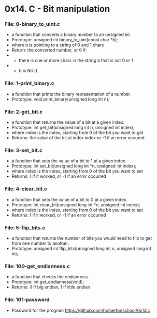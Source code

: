 # 0x14. C - Bit manipulation

### File: 0-binary_to_uint.c

* a function that converts a binary number to an unsigned int.
* Prototype: unsigned int binary_to_uint(const char *b);
* where b is pointing to a string of 0 and 1 chars
* Return: the converted number, or 0 if:
* - there is one or more chars in the string b that is not 0 or 1
* - b is NULL

### File: 1-print_binary.c

* a function that prints the binary representation of a number.
* Prototype: void print_binary(unsigned long int n);

### File: 2-get_bit.c

* a function that returns the value of a bit at a given index.
* Prototype: int get_bit(unsigned long int n, unsigned int index);
* where index is the index, starting from 0 of the bit you want to get
* Returns: the value of the bit at index index or -1 if an error occured

### File: 3-set_bit.c
* a function that sets the value of a bit to 1 at a given index.
* Prototype: int set_bit(unsigned long int *n, unsigned int index);
* where index is the index, starting from 0 of the bit you want to set
* Returns: 1 if it worked, or -1 if an error occurred

### File: 4-clear_bit.c

* a function that sets the value of a bit to 0 at a given index.
* Prototype: int clear_bit(unsigned long int *n, unsigned int index);
* where index is the index, starting from 0 of the bit you want to set
* Returns: 1 if it worked, or -1 if an error occurred

### File: 5-flip_bits.c

* a function that returns the number of bits you would need to flip to get from one number to another.
* Prototype: unsigned int flip_bits(unsigned long int n, unsigned long int m);

### File: 100-get_endianness.c

* a function that checks the endianness.
* Prototype: int get_endianness(void);
* Returns: 0 if big endian, 1 if little endian

### File: 101-password

* Password for the program https://github.com/holbertonschool/0x13.c
